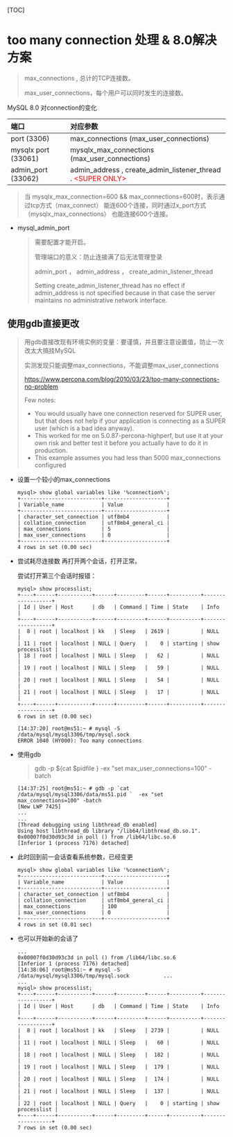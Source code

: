 [TOC]

# too many connection 处理 & 8.0解决方案

> max_connections  ,  总计的TCP连接数。
>
> max_user_connections，每个用户可以同时发生的连接数。

MySQL 8.0 对connection的变化

| 端口                | 对应参数                                                     |
| :------------------ | :----------------------------------------------------------- |
| port (3306)         | max_connections (max_user_connections)                       |
| mysqlx port (33061) | mysqlx_max_connections  (max_user_connections)               |
| admin_port (33062)  | admin_address  ,  create_admin_listener_thread .   <font color=red><SUPER ONLY></font> |

> 当 mysqlx_max_connection=600 && max_connections=600时，表示通过tcp方式（max_connect） 能连600个连接，同时通过x_port方式（mysqlx_max_connections） 也能连接600个连接。

- mysql_admin_port

  > 需要配置才能开启。
  >
  > 管理端口的意义：防止连接满了后无法管理登录
  >
  > 
  >
  > admin_port ， admin_address ， create_admin_listener_thread
  >
  > Setting create_admin_listener_thread has no effect if admin_address is not specified because in that case the server maintains no administrative network interface.

## 使用gdb直接更改

> 用gdb直接改现有环境实例的变量：要谨慎，并且要注意设置值，防止一次改太大搞挂MySQL
>
> 实测发现只能调整max_connections，不能调整max_user_connections
>
> https://www.percona.com/blog/2010/03/23/too-many-connections-no-problem
>
> Few notes:
>
> - You would usually have one connection reserved  for SUPER user, but that does not help if your application is connecting as a SUPER user (which is a bad idea anyway).
> - This worked for  me on 5.0.87-percona-highperf, but use it at your own risk and better  test it before you actually have to do it in production.
> - This example assumes you had less than 5000 max_connections configured

- 设置一个较小的max_connections

  ```
  mysql> show global variables like '%connection%';
  +--------------------------+--------------------+
  | Variable_name            | Value              |
  +--------------------------+--------------------+
  | character_set_connection | utf8mb4            |
  | collation_connection     | utf8mb4_general_ci |
  | max_connections          | 5                  |
  | max_user_connections     | 0                  |
  +--------------------------+--------------------+
  4 rows in set (0.00 sec)
  ```

- 尝试耗尽连接数
  再打开两个会话，打开正常。

  尝试打开第三个会话时报错：

  ```
  mysql> show processlist;
  +----+------+-----------+------+---------+------+----------+------------------+
  | Id | User | Host      | db   | Command | Time | State    | Info             |
  +----+------+-----------+------+---------+------+----------+------------------+
  |  8 | root | localhost | kk   | Sleep   | 2619 |          | NULL             |
  | 11 | root | localhost | NULL | Query   |    0 | starting | show processlist |
  | 18 | root | localhost | NULL | Sleep   |   62 |          | NULL             |
  | 19 | root | localhost | NULL | Sleep   |   59 |          | NULL             |
  | 20 | root | localhost | NULL | Sleep   |   54 |          | NULL             |
  | 21 | root | localhost | NULL | Sleep   |   17 |          | NULL             |
  +----+------+-----------+------+---------+------+----------+------------------+
  6 rows in set (0.00 sec)
  
  [14:37:20] root@ms51:~ # mysql -S /data/mysql/mysql3306/tmp/mysql.sock 
  ERROR 1040 (HY000): Too many connections
  ```

- 使用gdb

  > gdb -p ${cat $pidfile } -ex "set max_user_connections=100" -batch

  ```
  [14:37:25] root@ms51:~ # gdb -p `cat /data/mysql/mysql3306/data/ms51.pid `  -ex "set max_connections=100" -batch
  [New LWP 7425]
  ...
  ...
  [Thread debugging using libthread_db enabled]
  Using host libthread_db library "/lib64/libthread_db.so.1".
  0x00007f0d30d93c3d in poll () from /lib64/libc.so.6
  [Inferior 1 (process 7176) detached]
  ```

- 此时回到前一会话查看系统参数，已经变更

  ```
  mysql> show global variables like '%connection%';
  +--------------------------+--------------------+
  | Variable_name            | Value              |
  +--------------------------+--------------------+
  | character_set_connection | utf8mb4            |
  | collation_connection     | utf8mb4_general_ci |
  | max_connections          | 100                |
  | max_user_connections     | 0                  |
  +--------------------------+--------------------+
  4 rows in set (0.01 sec)
  ```

- 也可以开始新的会话了

  ```
  ...
  0x00007f0d30d93c3d in poll () from /lib64/libc.so.6
  [Inferior 1 (process 7176) detached]
  [14:38:06] root@ms51:~ # mysql -S /data/mysql/mysql3306/tmp/mysql.sock           ...
  ...
  mysql> show processlist;
  +----+------+-----------+------+---------+------+----------+------------------+
  | Id | User | Host      | db   | Command | Time | State    | Info             |
  +----+------+-----------+------+---------+------+----------+------------------+
  |  8 | root | localhost | kk   | Sleep   | 2739 |          | NULL             |
  | 11 | root | localhost | NULL | Sleep   |   60 |          | NULL             |
  | 18 | root | localhost | NULL | Sleep   |  182 |          | NULL             |
  | 19 | root | localhost | NULL | Sleep   |  179 |          | NULL             |
  | 20 | root | localhost | NULL | Sleep   |  174 |          | NULL             |
  | 21 | root | localhost | NULL | Sleep   |  137 |          | NULL             |
  | 22 | root | localhost | NULL | Query   |    0 | starting | show processlist |
  +----+------+-----------+------+---------+------+----------+------------------+
  7 rows in set (0.00 sec)
  ```

